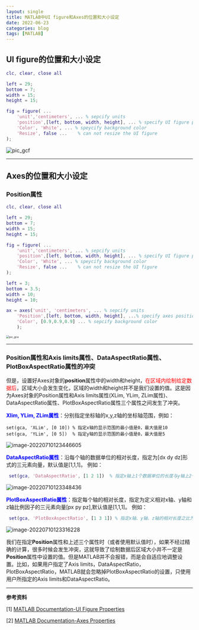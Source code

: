 ```yaml
---
layout: single
title: MATLAB中UI figure和Axes的位置和大小设定
date: 2022-06-23
categories: blog
tags: [MATLAB]
---
```


## UI figure的位置和大小设定

```matlab
clc, clear, close all

left = 29;
bottom = 7;
width = 15;
height = 15;

fig = figure( ...
    'unit','centimeters', ... % sepcify units
    'position',[left, bottom, width, height], ... % specify UI figure position
    'Color', 'White', ... % speycify background color
    'Resize', false ...    % can not resize the UI figure
);
```

![pic_gcf](https://blogimages-1309804558.cos.ap-nanjing.myqcloud.com/img/pic_gcf.png)



---
## Axes的位置和大小设定
### Position属性
```matlab
clc, clear, close all

left = 29;
bottom = 7;
width = 15;
height = 15;

fig = figure( ...
    'unit','centimeters', ... % sepcify units
    'position',[left, bottom, width, height], ... % specify UI figure position
    'Color', 'White', ... % speycify background color
    'Resize', false ...    % can not resize the UI figure
); 

left = 3;
bottom = 3.5;
width = 10;
height = 10;

ax = axes('unit', 'centimeters', ... % sepcify units
    'Position',[left, bottom, width, height], ...% specify axes position
    'Color', [0.9,0.9,0.9] ... % sepcify background color
    );
```
<img src="https://blogimages-1309804558.cos.ap-nanjing.myqcloud.com/img/pic_gca.png" alt="pic_gca" style="zoom:50%;" />

---
### Position属性和Axis limits属性、DataAspectRatio属性、PlotBoxAspectRatio属性的冲突


但是，设置好Axes对象的**position**属性中的width和height，<font color='red'>在区域内绘制给定数据后</font>，区域大小会发生变化，区域的width和height并不是我们设置的值。这是因为Axes对象的Position属性和Axis limits属性(XLim, YLim, ZLim属性)、DataAspectRatio属性、PlotBoxAspectRatio属性三个属性之间发生了冲突。

**<font color='blue'>Xlim, YLim, ZLim属性</font>**：分别指定坐标轴的x,y,z轴的坐标轴范围，例如：

```
set(gca, 'XLim', [0 10]) % 指定x轴的显示范围的最小值是0，最大值是10
set(gca, 'YLim', [0 5])  % 指定y轴的显示范围的最小值是0，最大值是5
```
![image-20220710123446605](https://blogimages-1309804558.cos.ap-nanjing.myqcloud.com/img/image-20220710123446605.png)

 **<font color='blue'>DataAspectRatio属性</font>**：沿每个轴的数据单位的相对长度，指定为[dx dy dz]形式的三元素向量，默认值是[1,1,1]。
 例如：

```matlab
 set(gca, 'DataAspectRatio', [1 2 1])  % 指定x轴上1个数据单位的长度与y轴上2个数据单元和z轴上1个数据单元的长度相同
```

![image-20220710123348436](https://blogimages-1309804558.cos.ap-nanjing.myqcloud.com/img/image-20220710123348436.png)

 **<font color='blue'>PlotBoxAspectRatio属性</font>**：指定每个轴的相对长度，指定为定义相对x轴、y轴和z轴比例因子的三元素向量[px py pz],默认值是[1,1,1]。
 例如：

```matlab
 set(gca, 'PlotBoxAspectRatio', [1 3 1]) % 指定x轴、y轴、z轴的相对长度之比为1:3:1
```
![image-20220710123316228](https://blogimages-1309804558.cos.ap-nanjing.myqcloud.com/img/image-20220710123316228.png)



我们在指定**Position**属性和上述三个属性时（或者使用默认值时），如果不经过精确的计算，很多时候会发生冲突，这就导致了绘制数据后区域大小并不一定是**Position**属性中设置的值。但是MATLAB并不会报错，而是会自适应地调整设置。比如，如果用户指定了Axis limits，DataAspectRatio，PlotBoxAspectRatio，MATLAB就会忽略掉PlotBoxAspectRatio的设置，只使用用户所指定的Axis limits和DataAspectRatio。

---
**参考资料**

[1] [MATLAB Documentation-UI Figure Properties](https://ww2.mathworks.cn/help/matlab/ref/matlab.ui.figureappd-properties.html)

[2] [MATLAB Documentation-Axes Properties](https://ww2.mathworks.cn/help/matlab/ref/matlab.graphics.axis.axes-properties.html)